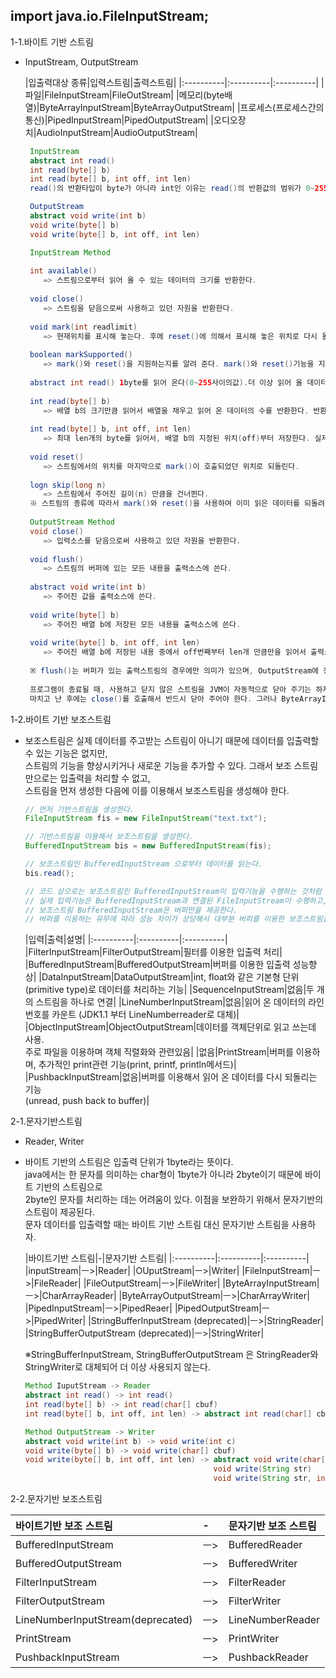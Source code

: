 ## import java.io.FileInputStream;

1-1.바이트 기반 스트림
- InputStream, OutputStream

  |입출력대상 종류|입력스트림|출력스트림|
      |:----------|:----------|:----------|
  |파일|FileInputStream|FileOutStream|
  |메모리(byte배열)|ByteArrayInputStream|ByteArrayOutputStream|
  |프로세스(프로세스간의 통신)|PipedInputStream|PipedOutputStream|
  |오디오장치|AudioInputStream|AudioOutputStream|

    ```java
     InputStream
     abstract int read()	
     int read(byte[] b)
     int read(byte[] b, int off, int len)
     read()의 반환타입이 byte가 아니라 int인 이유는 read()의 반환값의 범위가 0~255와 -1이기 때문이다.
    
     OutputStream
     abstract void write(int b)
     void write(byte[] b)
     void write(byte[] b, int off, int len)
  
     InputStream Method
     
     int available() 
        => 스트림으로부터 읽어 올 수 있는 데이터의 크기를 반환한다.
        
     void close()
        => 스트림을 닫음으로써 사용하고 있던 자원을 반환한다.
     
     void mark(int readlimit)
        => 현재위치를 표시해 놓는다. 후에 reset()에 의해서 표시해 놓은 위치로 다시 돌아갈 수 있다 . readlimit은 되돌아갈 수 있는 byte의 수이다.
     
     boolean markSupported()
        => mark()와 reset()을 지원하는지를 알려 준다. mark()와 reset()기능을 지원하는 것은 선택적이므로, mark()와 reset()을 사용하기 전에 markSupported()를 호출해서 지원여부를 확인해야 한다.
        
     abstract int read() 1byte를 읽어 온다(0~255사이의값).더 이상 읽어 올 데이터가 없으면 -1을 반환한다. abstract메서드라서 InputStream의 자손들은 자신의 상황에 알맞게 구현해야 한다. 
     
     int read(byte[] b)
        => 배열 b의 크기만큼 읽어서 배열을 채우고 읽어 온 데이터의 수를 반환한다. 반환하는 값은 항상 배열의 크기보다 작거나 같다.
        
     int read(byte[] b, int off, int len)
        => 최대 len개의 byte를 읽어서, 배열 b의 지정된 위치(off)부터 저장한다. 실제로 읽어 올 수 있는 데이터가 len개보다 적을 수 있다.
     
     void reset()
        => 스트림에서의 위치를 마지막으로 mark()이 호출되었던 위치로 되돌린다.
     
     logn skip(long n)
        => 스트림에서 주어진 길이(n) 만큼을 건너뛴다.
     ※ 스트림의 종류에 따라서 mark()와 reset()을 사용하여 이미 읽은 데이터를 되돌려서 다시 읽을 수 있다. 이 기능을 지원하는 스트림인지 확인하는 markSuppoprted()를 통해서 알 수 있다
        
     OutputStream Method
     void close()
        => 입력소스를 닫음으로써 사용하고 있던 자원을 반환한다.
        
     void flush()
        => 스트림의 버퍼에 있는 모든 내용을 출력소스에 쓴다.
        
     abstract void write(int b)
        => 주어진 값을 출력소스에 쓴다.
        
     void write(byte[] b)
        => 주어진 배열 b에 저장된 모든 내용을 출력소스에 쓴다.
        
     void write(byte[] b, int off, int len) 
        => 주어진 배열 b에 저장된 내용 중에서 off번째부터 len개 만큼만을 읽어서 출력소스에 쓴다.
        
     ※ flush()는 버퍼가 있는 출력스트림의 경우에만 의미가 있으며, OutputStream에 정의된 flush()는 아무런 일도 하지 않는다.
     
     프로그램이 종료될 때, 사용하고 닫지 않은 스트림을 JVM이 자동적으로 닫아 주기는 하지만, 스트림을 사용해서 모든 작업을 
     마치고 난 후에는 close()를 호출해서 반드시 닫아 주어야 한다. 그러나 ByteArrayInputStream과 같이 메모리를 사용하는 스트림과 System.in, System.out과 같은 표준 입출력 스트림은 닫아 주지 않아도 된다.

    ```

1-2.바이트 기반 보조스트림
- 보조스트림은 실제 데이터를 주고받는 스트림이 아니기 때문에 데이터를 입출력할 수 있는 기능은 없지만,    
  스트림의 기능을 향상시키거나 새로운 기능을 추가할 수 있다. 그래서 보조 스트림만으로는 입출력을 처리할 수 없고,      
  스트림을 먼저 생성한 다음에 이를 이용해서 보조스트림을 생성해야 한다.

    ```java
    // 먼저 기반스트림을 생성한다. 
    FileInputStream fis = new FileInputStream("text.txt");
    
    // 기반스트림을 이용해서 보조스트림을 생성한다.
    BufferedInputStream bis = new BufferedInputStream(fis);
    
    // 보조스트림인 BufferedInputStream 으로부터 데이터를 읽는다.
    bis.read();
    
    // 코드 상으로는 보조스트림인 BufferedInputStream이 입력기능을 수행하는 것처럼 보이지만,
    // 실제 입력기능은 BufferedInputStream과 연결된 FileInputStream이 수행하고, 
    // 보조스트림 BufferedInputStream은 버퍼만을 제공한다.
    // 버퍼를 이용하는 유무에 따라 성능 차이가 상당해서 대부분 버퍼를 이용한 보조스트림을 사용한다.
    ```

  |입력|출력|설명|
      |:----------|:----------|:----------|
  |FilterInputStream|FilterOutputStream|필터를 이용한 입출력 처리|
  |BufferedInputStream|BufferedOutputStream|버퍼를 이용한 입출력 성능향상|
  |DataInputStream|DataOutputStream|int, float와 같은 기본형 단위(primitive type)로 데이터를 처리하는 기능|
  |SequenceInputStream|없음|두 개의 스트림을 하나로 연결|
  |LineNumberInputStream|없음|읽어 온 데이터의 라인 번호를 카운트 (JDK1.1 부터 LineNumberreader로 대체)|
  |ObjectInputStream|ObjectOutputStream|데이터를 객체단위로 읽고 쓰는데 사용.<br/> 주로 파일을 이용하며 객체 직렬화와 관련있음|
  |없음|PrintStream|버퍼를 이용하며, 추가적인 print관련 기능(print, printf, println메서드)|
  |PushbackInputStream|없음|버퍼를 이용해서 읽어 온 데이터를 다시 되돌리는 기능 <br/>(unread, push back to buffer)|


2-1.문자기반스트림
- Reader, Writer
- 바이트 기반의 스트림은 입출력 단위가 1byte라는 뜻이다.   
  java에서는 한 문자를 의미하는 char형이 1byte가 아니라 2byte이기 때문에 바이트 기반의 스트림으로  
  2byte인 문자를 처리하는 데는 어려움이 있다. 이점을 보완하기 위해서 문자기반의 스트림이 제공된다.   
  문자 데이터를 입출력할 때는 바이트 기반 스트림 대신 문자기반 스트림을 사용하자.

  |바이트기반 스트림|-|문자기반 스트림|
      |:----------|:----------|:----------|
  |inputStream|ㅡ>|Reader|
  |OUputStream|ㅡ>|Writer|
  |FileInputStream|ㅡ>|FileReader|
  |FileOutputStream|ㅡ>|FileWriter|
  |ByteArrayInputStream|ㅡ>|CharArrayReader|
  |ByteArrayOutputStream|ㅡ>|CharArrayWriter|
  |PipedInputStream|ㅡ>|PipedReaer|
  |PipedOutputStream|ㅡ>|PipedWriter|
  |StringBufferInputStream (deprecated)|ㅡ>|StringReader|
  |StringBufferOutputStream (deprecated)|ㅡ>|StringWriter|

  ※StringBufferInputStream, StringBufferOutputStream 은 StringReader와 StringWriter로 대체되어 더 이상 사용되지 않는다.

   ```java
   Method IuputStream -> Reader
   abstract int read() -> int read()
   int read(byte[] b) -> int read(char[] cbuf)
   int read(byte[] b, int off, int len) -> abstract int read(char[] cbuf, int off, int len)
   
   Method OutputStream -> Writer
   abstract void write(int b) -> void write(int c)
   void write(byte[] b) -> void write(char[] cbuf)
   void write(byte[] b, int off, int len) -> abstract void write(char[] cbuf, int off, int len)
                                             void write(String str)
                                             void write(String str, int off, int len)
   ```
2-2.문자기반 보조스트림

|바이트기반 보조 스트림|-|문자기반 보조 스트림|
|:----------|:----------|:----------|
|BufferedInputStream|ㅡ>|BufferedReader|
|BufferedOutputStream|ㅡ>|BufferedWriter|
|FilterInputStream|ㅡ>|FilterReader|
|FilterOutputStream|ㅡ>|FilterWriter|
|LineNumberInputStream(deprecated)|ㅡ>|LineNumberReader|
|PrintStream|ㅡ>|PrintWriter|
|PushbackInputStream|ㅡ>|PushbackReader|

